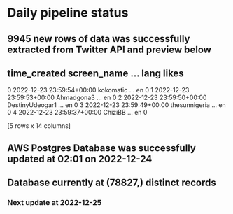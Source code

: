 # Daily pipeline status
## 9945 new rows of data was successfully extracted from Twitter API and preview below
##                time_created      screen_name  ... lang likes
0 2022-12-23 23:59:54+00:00        kokomatic  ...   en     0
1 2022-12-23 23:59:53+00:00       Ahmadgona3  ...   en     0
2 2022-12-23 23:59:50+00:00  DestinyUdeogar1  ...   en     0
3 2022-12-23 23:59:49+00:00    thesunnigeria  ...   en     0
4 2022-12-23 23:59:37+00:00          ChiziBB  ...   en     0

[5 rows x 14 columns]
## AWS Postgres Database was successfully updated at  02:01 on 2022-12-24
## Database currently at (78827,) distinct records
### Next update at 2022-12-25
